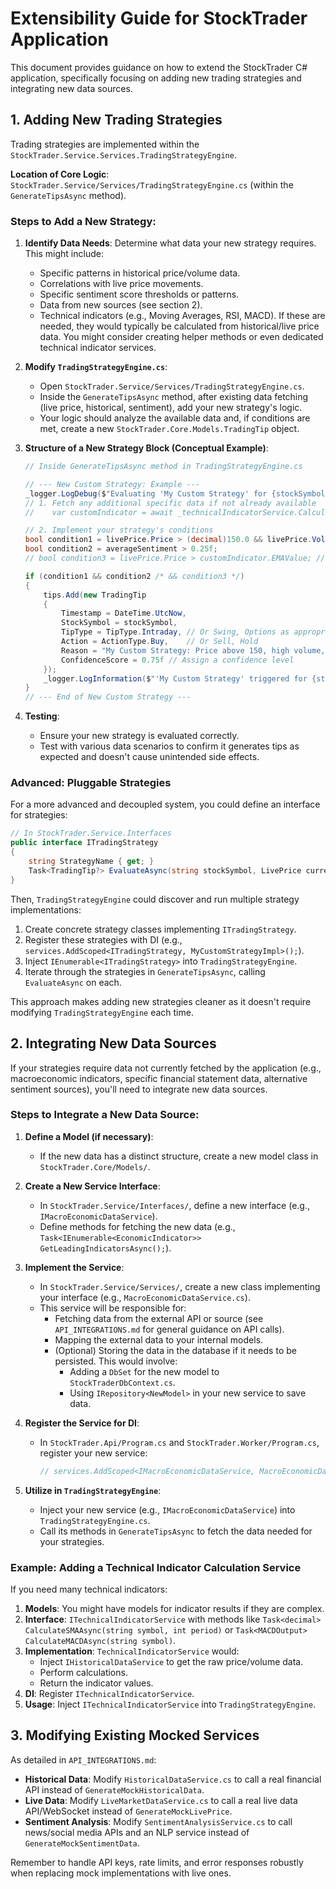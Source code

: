 # Extensibility Guide for StockTrader Application

This document provides guidance on how to extend the StockTrader C# application, specifically focusing on adding new trading strategies and integrating new data sources.

## 1. Adding New Trading Strategies

Trading strategies are implemented within the `StockTrader.Service.Services.TradingStrategyEngine`.

**Location of Core Logic**: `StockTrader.Service/Services/TradingStrategyEngine.cs` (within the `GenerateTipsAsync` method).

### Steps to Add a New Strategy:

1.  **Identify Data Needs**: Determine what data your new strategy requires. This might include:
    *   Specific patterns in historical price/volume data.
    *   Correlations with live price movements.
    *   Specific sentiment score thresholds or patterns.
    *   Data from new sources (see section 2).
    *   Technical indicators (e.g., Moving Averages, RSI, MACD). If these are needed, they would typically be calculated from historical/live price data. You might consider creating helper methods or even dedicated technical indicator services.

2.  **Modify `TradingStrategyEngine.cs`**:
    *   Open `StockTrader.Service/Services/TradingStrategyEngine.cs`.
    *   Inside the `GenerateTipsAsync` method, after existing data fetching (live price, historical, sentiment), add your new strategy's logic.
    *   Your logic should analyze the available data and, if conditions are met, create a new `StockTrader.Core.Models.TradingTip` object.

3.  **Structure of a New Strategy Block (Conceptual Example)**:

    ```csharp
    // Inside GenerateTipsAsync method in TradingStrategyEngine.cs

    // --- New Custom Strategy: Example ---
    _logger.LogDebug($"Evaluating 'My Custom Strategy' for {stockSymbol}...");
    // 1. Fetch any additional specific data if not already available
    //    var customIndicator = await _technicalIndicatorService.CalculateEMA(stockSymbol, 20); // Example

    // 2. Implement your strategy's conditions
    bool condition1 = livePrice.Price > (decimal)150.0 && livePrice.Volume > 1000000;
    bool condition2 = averageSentiment > 0.25f;
    // bool condition3 = livePrice.Price > customIndicator.EMAValue; // Example with new data

    if (condition1 && condition2 /* && condition3 */)
    {
        tips.Add(new TradingTip
        {
            Timestamp = DateTime.UtcNow,
            StockSymbol = stockSymbol,
            TipType = TipType.Intraday, // Or Swing, Options as appropriate
            Action = ActionType.Buy,    // Or Sell, Hold
            Reason = "My Custom Strategy: Price above 150, high volume, positive sentiment.", // Be descriptive
            ConfidenceScore = 0.75f // Assign a confidence level
        });
        _logger.LogInformation($"'My Custom Strategy' triggered for {stockSymbol}.");
    }
    // --- End of New Custom Strategy ---
    ```

4.  **Testing**:
    *   Ensure your new strategy is evaluated correctly.
    *   Test with various data scenarios to confirm it generates tips as expected and doesn't cause unintended side effects.

### Advanced: Pluggable Strategies

For a more advanced and decoupled system, you could define an interface for strategies:

```csharp
// In StockTrader.Service.Interfaces
public interface ITradingStrategy
{
    string StrategyName { get; }
    Task<TradingTip?> EvaluateAsync(string stockSymbol, LivePrice currentPrice, IEnumerable<HistoricalPrice> historicalData, IEnumerable<SentimentData> sentimentData);
}
```

Then, `TradingStrategyEngine` could discover and run multiple strategy implementations:

1.  Create concrete strategy classes implementing `ITradingStrategy`.
2.  Register these strategies with DI (e.g., `services.AddScoped<ITradingStrategy, MyCustomStrategyImpl>();`).
3.  Inject `IEnumerable<ITradingStrategy>` into `TradingStrategyEngine`.
4.  Iterate through the strategies in `GenerateTipsAsync`, calling `EvaluateAsync` on each.

This approach makes adding new strategies cleaner as it doesn't require modifying `TradingStrategyEngine` each time.

## 2. Integrating New Data Sources

If your strategies require data not currently fetched by the application (e.g., macroeconomic indicators, specific financial statement data, alternative sentiment sources), you'll need to integrate new data sources.

### Steps to Integrate a New Data Source:

1.  **Define a Model (if necessary)**:
    *   If the new data has a distinct structure, create a new model class in `StockTrader.Core/Models/`.

2.  **Create a New Service Interface**:
    *   In `StockTrader.Service/Interfaces/`, define a new interface (e.g., `IMacroEconomicDataService`).
    *   Define methods for fetching the new data (e.g., `Task<IEnumerable<EconomicIndicator>> GetLeadingIndicatorsAsync();`).

3.  **Implement the Service**:
    *   In `StockTrader.Service/Services/`, create a new class implementing your interface (e.g., `MacroEconomicDataService.cs`).
    *   This service will be responsible for:
        *   Fetching data from the external API or source (see `API_INTEGRATIONS.md` for general guidance on API calls).
        *   Mapping the external data to your internal models.
        *   (Optional) Storing the data in the database if it needs to be persisted. This would involve:
            *   Adding a `DbSet` for the new model to `StockTraderDbContext.cs`.
            *   Using `IRepository<NewModel>` in your new service to save data.

4.  **Register the Service for DI**:
    *   In `StockTrader.Api/Program.cs` and `StockTrader.Worker/Program.cs`, register your new service:
        ```csharp
        // services.AddScoped<IMacroEconomicDataService, MacroEconomicDataService>();
        ```

5.  **Utilize in `TradingStrategyEngine`**:
    *   Inject your new service (e.g., `IMacroEconomicDataService`) into `TradingStrategyEngine.cs`.
    *   Call its methods in `GenerateTipsAsync` to fetch the data needed for your strategies.

### Example: Adding a Technical Indicator Calculation Service

If you need many technical indicators:

1.  **Models**: You might have models for indicator results if they are complex.
2.  **Interface**: `ITechnicalIndicatorService` with methods like `Task<decimal> CalculateSMAAsync(string symbol, int period)` or `Task<MACDOutput> CalculateMACDAsync(string symbol)`.
3.  **Implementation**: `TechnicalIndicatorService` would:
    *   Inject `IHistoricalDataService` to get the raw price/volume data.
    *   Perform calculations.
    *   Return the indicator values.
4.  **DI**: Register `ITechnicalIndicatorService`.
5.  **Usage**: Inject `ITechnicalIndicatorService` into `TradingStrategyEngine`.

## 3. Modifying Existing Mocked Services

As detailed in `API_INTEGRATIONS.md`:

*   **Historical Data**: Modify `HistoricalDataService.cs` to call a real financial API instead of `GenerateMockHistoricalData`.
*   **Live Data**: Modify `LiveMarketDataService.cs` to call a real live data API/WebSocket instead of `GenerateMockLivePrice`.
*   **Sentiment Analysis**: Modify `SentimentAnalysisService.cs` to call news/social media APIs and an NLP service instead of `GenerateMockSentimentData`.

Remember to handle API keys, rate limits, and error responses robustly when replacing mock implementations with live ones.
```
